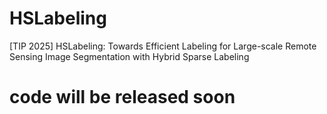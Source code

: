 # HSLabeling
[TIP 2025] HSLabeling: Towards Efficient Labeling for Large-scale Remote Sensing Image Segmentation with Hybrid Sparse Labeling

# code will be released soon
